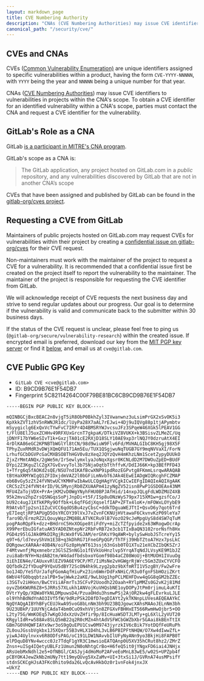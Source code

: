 ```yaml
---
layout: markdown_page
title: CVE Numbering Authority
description: "CNAs (CVE Numbering Authorities) may issue CVE identifiers to vulnerabilities in projects within the CNA's scope."
canonical_path: "/security/cve/"
---
```


## CVEs and CNAs

CVEs ([Common Vulnerability Enumeration)](https://cve.mitre.org/index.html) are
unique identifiers assigned to specific vulnerabilities within a product,
having the form `CVE-YYYY-NNNNN`, with `YYYY` being the year and `NNNNN` being
a unique number for that year.

CNAs ([CVE Numbering Authorities](https://cve.mitre.org/cve/cna.html)) may
issue CVE identifiers to vulnerabilities in projects within the
CNA's scope. To obtain a CVE identifier for an identified vulnerability within
a CNA's scope, parties must contact the CNA and request a CVE identifier for the
vulnerability.

## GitLab's Role as a CNA

GitLab [is a participant in MITRE's CNA program](https://cve.mitre.org/cve/request_id.html#g).

GitLab's scope as a CNA is:

> The GitLab application, any project hosted on GitLab.com in a *public*
> repository, and any vulnerabilities discovered by GitLab that are not in
> another CNA’s scope

CVEs that have been assigned and published by GitLab can be found in the
[gitlab-org/cves project](https://gitlab.com/gitlab-org/cves).

## Requesting a CVE from GitLab

Maintainers of public projects hosted on GitLab.com may request CVEs for
vulnerabilities within their project by creating a
[confidential issue on gitlab-org/cves](https://gitlab.com/gitlab-org/cves/-/issues/new?issue[confidential]=true&issuable_template=Manual%20Submission&issue[title]=Vulnerability%20Submission&from_handbook=true)
for their CVE request.

Non-maintainers must work with the maintainer of the project to request a CVE
for a vulnerability. It is recommended that a confidential issue first be created
on the project itself to report the vulnerability to the maintainer. The
maintainer of the project is responsible for requesting the CVE identifier from
GitLab.

We will acknowledge receipt of CVE requests the next business day
and strive to send regular updates about our progress. Our goal is to
determine if the vulnerability is valid and communicate back to the submitter
within 30 business days.

If the status of the CVE request is unclear, please feel free to ping us
(`@gitlab-org/secure/vulnerability-research`) within the created issue. If
encrypted email is preferred, download our key from
the [MIT PGP key server](https://pgp.mit.edu/pks/lookup?op=get&search=0xB9CD9B76E1F54DB7)
or find it [below](#cve-public-gpg-key), and email us at `cve@gitlab.com`.

## CVE Public GPG Key

 * `GitLab CVE <cve@gitlab.com>`
 * ID: B9CD9B76E1F54DB7
 * Fingerprint 5C82114264C00F79BE81BC6CB9CD9B76E1F54DB7

```
-----BEGIN PGP PUBLIC KEY BLOCK-----

mQINBGCjBxcBEAC2n8vjgT5iR8ObP0BkhZyl3IVwanwnz3uLsimPrGX2xSvOK5i3
KpXkkZVT1zhV5nRWNJR1dc/lUyPa28X7aAL7rEJwi+4Dj9uIQVg88p1tjAPymbtv
mSyygiclg6ExQxVcTYwFvC7IRPr4D4BMSRYWJvcsuJFz3SPqeW46XGk5lPEAV1GG
t/FlU8ElJ5uxZCHHv49RFXUxGrcnT7gkpaK/DTkiVZ8VUKX+k3BSisvZLMeZC/Uq
jDNYF17bYW6eSIvT1k+GxzjTA01cE2RXjD18SLY10AE9xp3rlNQJY0dzruAtX4EI
4rDlKA86eGC2KPNBTbWGlYl8tCN/98d9wiuW9Flv6Fd/MVHALGIbC8KH5gj98X5F
TPhyZuxRMdR3vDWjXQmQFU171Am5Eu/TUX1QSgjwuNqTUGB7GY9mqNVVaXI/ForN
LrhufGCbDGVPcGaCMXBSO8ThHGV0v8zXeq2JQYzQvH4mKhzLNm1ScetZypyDUUkO
ZjxZrMmtANQx/2gWe5m/IrSewlymxlyaJoNqxXgsr0KCNLdD2M7DWOuZpED+BUdF
DYpi2Z3KguZlCZgX7GvEvvyTol3b75NjaOqtbTthffvK/DdIJ66K+kp3BEfPFD43
1+Tfrg6q5fAOKd2sQE/NSU7nd1KAfBcwXNP9ipdRozEGPvtg8FKmmLsrqwARAQAB
tBtHaXRMYWIgQ1ZFIDxjdmVAZ2l0bGFiLmNvbT6JAk4EEwEIADgWIQRcghFCZMAP
eb6BvGy5zZt24fVNtwUCYKMHFwIbAwULCQgHAgYVCgkICwIEFgIDAQIeAQIXgAAK
CRC5zZt24fVNt4rID/9LSMynjRb0ZXUAAPm41zyNgZV52isn8PwP1GSDOEAx43NM
MFU4ZaTojVDX+PrA+jKM2vD0WgYNyhFHU0BPJAfHid/14nxpJQLgFdLWDZMUZ4XB
95k2mvu2hpZrsQSNGqsSoPjJnpDi+t5F/ISp8uONzWyS79px715XM1w+gzsfCo/J
bU92c4ugJ1XfkKPRy9Offbk+L6qfFGdjXqselfIAP+ZFTx4loK+/mFOWxLOYybE9
R9AtvbTjp2sn1IZuCVCC6qdOSBu4zyCbsC+ddkTDguaWEJTtI+QsvD6y7qot6Trd
yE7IeqtjRP3APUgD5OsYRCOY39lVxJ7vZvnFCKNUjHVtawaF6CkvnvKzP09leYa7
faro9D/ErmzRZ2LQouyWqzZMQ8BLATVKCRu9lB7VozO29cJeMpgUyS8d4SW7qTuM
pogPAoRQpFk+dzz+BHdrnC5HxXOGpe8tiFdYy+miZcTZfpyide2x63WRogwOcrAp
X99PerEbuIGfatuAK5YAD0ZNtepNr2RbFvRB72e3cb1TIxBaQN3102rorNsfh8Hx
PGD4z95lGJAk0MkDIRgjRcWx0fVGJAM/erGhKsY9qAWR+bylySwHobJSTcreYy15
q9T+6/ld7evyShVm1E38+q3kDhRG71FneGPpQGP/ThTFj39HbTZtoA7Hzx7psLkC
DQRgowcXARAAr4OB4N/oiFGz8pHyWT613ssj63nGsb0TO1XTu21eXCbZIbQKSZrJ
F4MtvwnfjMqxmnebrz3GlSZ5nNG1o1fEVkUoHnzlvp5YrqATqNdJLVsyKE9M1bJZ
zui8aBrNYH+NzdAB2tm/W4dadfbdsbxoYGomf98b4aCZ08WoUj+BtMUOH1IVuuOg
3iEhIEN4e/CAUuxvRlEZV9A6EY9CP/MT/IiMsNe2vHGWgrRjWrc5Gm3ZUxCYVCFO
QQfbdkZ2fYDuqP9YQxU5dBY72ScON4hk9Lzyg2pbz9bXfmRTI1V5zgBY/Fw2wFre
bo1J4D/YeSfUrJafqFGomAqfHiuPx23in6WmrDdFxNHiC/R3u0fgnFSbHOziZKrt
6WbV4fG0bqqbtzalPB+5wjWwkz2aKE/9wLbUg1hpPCLMEHFDvw4qGG8qGM2bZZEc
i3SGTv2iHHxn/BwCtViiAFmrTs3SCFvP2Uoodh22Oaah+RYlpMMZs0G2vK2j81Md
oyvZb6KWUR6Z8+SJRRs57XLukh1ANVojKuVHQsbNE1oyDOPyJtPm0rjimuL4uKfI
DVtrYyQp/XQWa0YkNLDMpuwsD4/PzuaOHdu3hsmwPSj2AjOR2kw4gFLEvrkuLJLE
ol9YhhBdNdYnAO3IVf5fW/9dRzPSk2D8fD7egDIAYt2ykTKNnpLUVesAEQEAAYkC
NgQYAQgAIBYhBFyCEUJkwA95voG8bLnNm3bh9U23BQJgowcXAhsMAAoJELnNm3bh
9U23UBkP/1UUYNjCAdaT4bm0CuO9xhVVjSn8ZFGXvFBHHxET566RwmHwOjbr5+OO
L2ty75G/WmKOEq57wKgOJdxXzUvZHfir9p/8IcHuaWSDTJLMTy+gL6XlL2yVUT20
KRgylIdR+w588Av8SLQ5mB22q2R0cMZn4htAdVSFWCbGWZbXbr5GAai8kBEnTtIX
GBm7G0VHQWFIAYx9wr3oS9gQuEPU1Csw0M9743jyrzkIV6cBik7YotDQfFeURuPh
ZL0ouJGssbVgkbx1J5XQxr55B3vHLX1D4hL3vLB6PBIPFtNHQW/O7Xw4dIwwZfL+
yiwAJ4Uylnvxv6R8ODfsPAG/oC191LDW1NAvvbIlUFyNyANn9yo3BkjHi8FAPB0T
elPDquD8YNv4wccc0Jz7TdqF1gYR3C1mwsioEATQAnp0U5XV35hCRut8hz2/ZMrZ
Znsn+uISg4IQetyUBLFz1Umun2N0oNhtgCrBo+H6feQ5it0jYNgxFD6iai4JNHjx
ARsUebMxNdhl2e5+OfNBGl/CASJyj4dHoMoP2AFveEoMnL83wE5/w02S+UPZpb4f
pCBYOK4JewZkNb2mUNy7tt19myQUvg5XxZaMv+UI+3txSi1J/GVRnA74usMPsifY
stdnSCKCgHJsA3FKc0hito9da26LvQcAvHkbOz0r1vnFok4jnxJX
=UkYZ
-----END PGP PUBLIC KEY BLOCK-----
```
